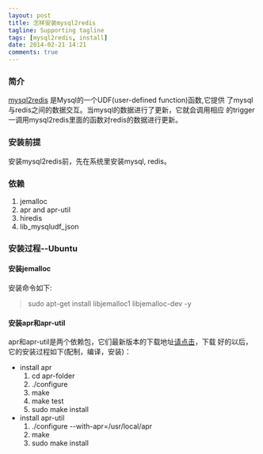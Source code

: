 ```yaml
---
layout: post
title: 怎样安装mysql2redis
tagline: Supporting tagline
tags: [mysql2redis, install]
date: 2014-02-21 14:21
comments: true
---
```


### 简介
[mysql2redis][ref1] 是Mysql的一个UDF(user-defined function)函数,它提供
了mysql与redis之间的数据交互。当mysql的数据进行了更新，它就会调用相应
的trigger一调用mysql2redis里面的函数对redis的数据进行更新。

### 安装前提
安装mysql2redis前，先在系统里安装mysql, redis。

### 依赖
1. jemalloc
2. apr and apr-util
3. hiredis
4. lib_mysqludf_json

### 安装过程--Ubuntu
#### 安装jemalloc
安装命令如下:  
> sudo apt-get install libjemalloc1 libjemalloc-dev -y  

#### 安装apr和apr-util
apr和apr-util是两个依赖包，它们最新版本的下载地址[请点击][ref2]，下载
好的以后，它的安装过程如下(配制，编译，安装)：

* install apr
  1. cd apr-folder
  2. ./configure
  3. make
  4. make test
  5. sudo make install
* install apr-util
  1.  ./configure --with-apr=/usr/local/apr
  2. make
  3. sudo make install
  
[ref1]: https://github.com/aborn/mysql2redis "mysql2redis"
[ref2]: http://apr.apache.org/download.cgi "apr and apr-utils download"


